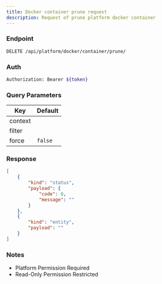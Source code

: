 ```yaml
---
title: Docker container prune request
description: Request of prune platform docker container
---
```


### Endpoint

```bash
DELETE /api/platform/docker/container/prune/
```

### Auth

```bash
Authorization: Bearer ${token}
```

### Query Parameters

| Key | Default |
|-----|---------|
| context |  |
| filter |  |
| force | `false` |

### Response

```json [Json]
[
    {
        "kind": "status",
        "payload": {
            "code": 0,
            "message": ""
        }
    },
    {
        "kind": "entity",
        "payload": ""
    }
]
```

### Notes

- Platform Permission Required
- Read-Only Permission Restricted
